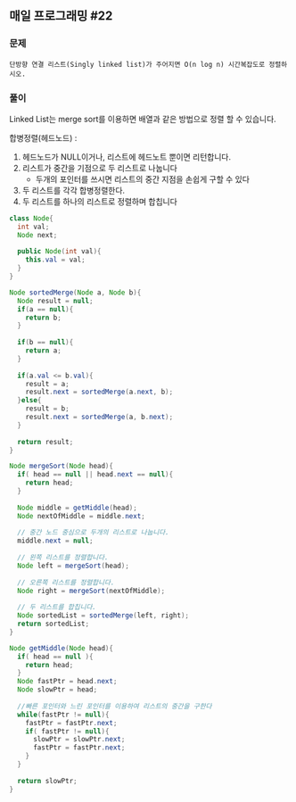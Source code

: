 ## 매일 프로그래밍 #22

### 문제

```
단방향 연결 리스트(Singly linked list)가 주어지면 O(n log n) 시간복잡도로 정렬하시오.
```



### 풀이

Linked List는 merge sort를 이용하면 배열과 같은 방법으로 정렬 할 수 있습니다.

합병정렬(헤드노드) : 

1. 헤드노드가 NULL이거나, 리스트에 헤드노트 뿐이면 리턴합니다.
2. 리스트가 중간을 기점으로 두 리스트로 나눕니다
   - 두개의 포인터를 쓰시면 리스트의 중간 지점을 손쉽게 구할 수 있다
3. 두 리스트를 각각 합병정렬한다.
4. 두 리스트를 하나의 리스트로 정렬하며 합칩니다

```java
class Node{
  int val;
  Node next;
  
  public Node(int val){
    this.val = val;
  }
}

Node sortedMerge(Node a, Node b){
  Node result = null;
  if(a == null){
    return b;
  }
  
  if(b == null){
    return a;
  }
  
  if(a.val <= b.val){
    result = a;
    result.next = sortedMerge(a.next, b);
  }else{
    result = b;
    result.next = sortedMerge(a, b.next);
  }
  
  return result;
}

Node mergeSort(Node head){
  if( head == null || head.next == null){
    return head;
  }
  
  Node middle = getMiddle(head);
  Node nextOfMiddle = middle.next;
  
  // 중간 노드 중심으로 두개의 리스트로 나눕니다.
  middle.next = null;
  
  // 왼쪽 리스트를 정렬합니다.
  Node left = mergeSort(head);
  
  // 오른쪽 리스트를 정렬합니다.
  Node right = mergeSort(nextOfMiddle);
  
  // 두 리스트를 합칩니다.
  Node sortedList = sortedMerge(left, right);
  return sortedList;
}

Node getMiddle(Node head){
  if( head == null ){
    return head;
  }
  Node fastPtr = head.next;
  Node slowPtr = head;
  
  //빠른 포인터와 느린 포인터를 이용하여 리스트의 중간을 구한다
  while(fastPtr != null){
    fastPtr = fastPtr.next;
    if( fastPtr != null){
      slowPtr = slowPtr.next;
      fastPtr = fastPtr.next;
    }
  }
  
  return slowPtr;
}
```




